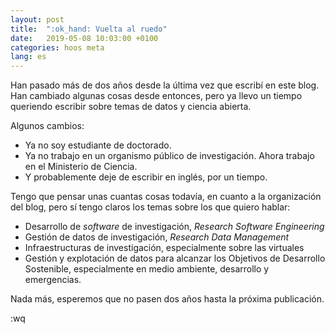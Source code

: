 ```yaml
---
layout: post
title:  ":ok_hand: Vuelta al ruedo"
date:   2019-05-08 10:03:00 +0100
categories: hoos meta 
lang: es
---
```


Han pasado más de dos años desde la última vez que escribí en este blog. Han cambiado algunas cosas desde entonces, pero ya llevo un tiempo queriendo escribir sobre temas de datos y ciencia abierta.

Algunos cambios:  
* Ya no soy estudiante de doctorado.
* Ya no trabajo en un organismo público de investigación. Ahora trabajo en el Ministerio de Ciencia.
* Y probablemente deje de escribir en inglés, por un tiempo.

Tengo que pensar unas cuantas cosas todavía, en cuanto a la organización del blog, pero sí tengo claros los temas sobre los que quiero hablar:

* Desarrollo de *software* de investigación, *Research Software Engineering*
* Gestión de datos de investigación, *Research Data Management*
* Infraestructuras de investigación, especialmente sobre las virtuales
* Gestión y explotación de datos para alcanzar los Objetivos de Desarrollo Sostenible, especialmente en medio ambiente, desarrollo y emergencias.

Nada más, esperemos que no pasen dos años hasta la próxima publicación.

:wq


